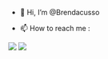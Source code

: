 - 👋 Hi, I’m @Brendacusso

- 📫 How to reach me :
<div style="display: inline_block">

<a src="https://www.linkedin.com/in/brenda-cusso"><img src="https://img.shields.io/badge/-Linkedin-lightblue?style=for-the-badge" target="_blank"></a>
<a src="https://api.whatsapp.com/send/?phone=5547999105171&text&type=phone_number&app_absent=0"><img src="https://img.shields.io/badge/-WhatsApp-lightgreen?style=for-the-badge" target="_blank"></a>

</div>
